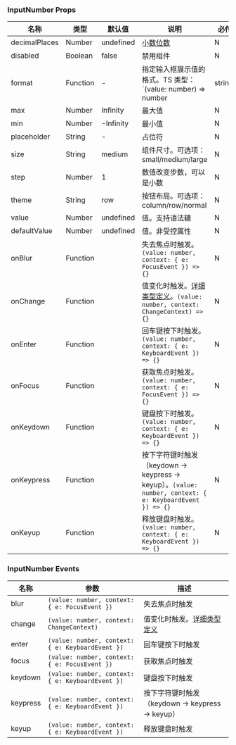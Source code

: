 
### InputNumber Props
名称 | 类型 | 默认值 | 说明 | 必传
-- | -- | -- | -- | --
decimalPlaces | Number | undefined | [小数位数](https://en.wiktionary.org/wiki/decimal_place) | N
disabled | Boolean | false | 禁用组件 | N
format | Function | - | 指定输入框展示值的格式。TS 类型：`(value: number) => number | string` | N
max | Number | Infinity | 最大值 | N
min | Number | -Infinity | 最小值 | N
placeholder | String | - | 占位符 | N
size | String | medium | 组件尺寸。可选项：small/medium/large | N
step | Number | 1 | 数值改变步数，可以是小数 | N
theme | String | row | 按钮布局。可选项：column/row/normal | N
value | Number | undefined | 值。支持语法糖 | N
defaultValue | Number | undefined | 值。非受控属性 | N
onBlur | Function |  | 失去焦点时触发。`(value: number, context: { e: FocusEvent }) => {}` | N
onChange | Function |  | 值变化时触发。[详细类型定义](https://github.com/TDesignOteam/tdesign-vue/tree/develop/src/input-number/type.ts)。`(value: number, context: ChangeContext) => {}` | N
onEnter | Function |  | 回车键按下时触发。`(value: number, context: { e: KeyboardEvent }) => {}` | N
onFocus | Function |  | 获取焦点时触发。`(value: number, context: { e: FocusEvent }) => {}` | N
onKeydown | Function |  | 键盘按下时触发。`(value: number, context: { e: KeyboardEvent }) => {}` | N
onKeypress | Function |  | 按下字符键时触发（keydown -> keypress -> keyup）。`(value: number, context: { e: KeyboardEvent }) => {}` | N
onKeyup | Function |  | 释放键盘时触发。`(value: number, context: { e: KeyboardEvent }) => {}` | N

### InputNumber Events
名称 | 参数 | 描述
-- | -- | --
blur | `(value: number, context: { e: FocusEvent })` | 失去焦点时触发
change | `(value: number, context: ChangeContext)` | 值变化时触发。[详细类型定义](https://github.com/TDesignOteam/tdesign-vue/tree/develop/src/input-number/type.ts)
enter | `(value: number, context: { e: KeyboardEvent })` | 回车键按下时触发
focus | `(value: number, context: { e: FocusEvent })` | 获取焦点时触发
keydown | `(value: number, context: { e: KeyboardEvent })` | 键盘按下时触发
keypress | `(value: number, context: { e: KeyboardEvent })` | 按下字符键时触发（keydown -> keypress -> keyup）
keyup | `(value: number, context: { e: KeyboardEvent })` | 释放键盘时触发

